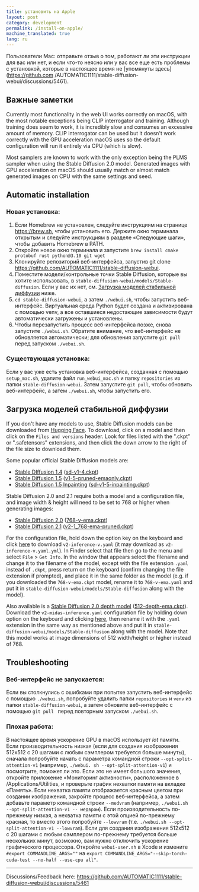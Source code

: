 ```yaml
---
title: установить на Apple
layout: post
category: development
permalink: /install-on-apple/
machine_translated: true
lang: ru
---
```

Пользователи Mac: отправьте отзыв о том, работают ли эти инструкции для вас или нет, и если что-то неясно или у вас все еще есть проблемы с установкой, которые в настоящее время не [упомянуты здесь](https://github.com /AUTOMATIC1111/stable-diffusion-webui/discussions/5461).

Важные заметки
------
Currently most functionality in the web UI works correctly on macOS, with the most notable exceptions being CLIP interrogator and training. Although training does seem to work, it is incredibly slow and consumes an excessive amount of memory. CLIP interrogator can be used but it doesn't work correctly with the GPU acceleration macOS uses so the default configuration will run it entirely via CPU (which is slow).

Most samplers are known to work with the only exception being the PLMS sampler when using the Stable Diffusion 2.0 model. Generated images with GPU acceleration on macOS should usually match or almost match generated images on CPU with the same settings and seed.

Automatic installation
------

### Новая установка:
1. Если Homebrew не установлен, следуйте инструкциям на странице https://brew.sh, чтобы установить его. Держите окно терминала открытым и следуйте инструкциям в разделе «Следующие шаги», чтобы добавить Homebrew в PATH.
2. Откройте новое окно терминала и запустите `brew install cmake protobuf rust python@3.10 git wget`
3. Клонируйте репозиторий веб-интерфейса, запустив git clone https://github.com/AUTOMATIC1111/stable-diffusion-webui.
4. Поместите модели/контрольные точки Stable Diffusion, которые вы хотите использовать, в `stable-diffusion-webui/models/Stable-diffusion`. Если у вас их нет, см. [Загрузка моделей стабильной диффузии](https://github.com/AUTOMATIC1111/stable-diffusion-webui/wiki/Installation-on-Apple-Silicon#downloading-stable-diffusion-models) ниже.
5. `cd stable-diffusion-webui`, а затем `./webui.sh`, чтобы запустить веб-интерфейс. Виртуальная среда Python будет создана и активирована с помощью venv, а все оставшиеся недостающие зависимости будут автоматически загружены и установлены.
6. Чтобы перезапустить процесс веб-интерфейса позже, снова запустите `./webui.sh`. Обратите внимание, что веб-интерфейс не обновляется автоматически; для обновления запустите `git pull` перед запуском `./webui.sh`.

### Существующая установка:
Если у вас уже есть установка веб-интерфейса, созданная с помощью `setup_mac.sh`, удалите файл `run_webui_mac.sh` и папку `repositories` из папки `stable-diffusion-webui`. Затем запустите `git pull`, чтобы обновить веб-интерфейс, а затем `./webui.sh`, чтобы запустить его.

Загрузка моделей стабильной диффузии
------

If you don't have any models to use, Stable Diffusion models can be downloaded from [Hugging Face](https://huggingface.co/models?pipeline_tag=text-to-image&sort=downloads). To download, click on a model and then click on the `Files and versions` header. Look for files listed with the ".ckpt" or ".safetensors" extensions, and then click the down arrow to the right of the file size to download them.

Some popular official Stable Diffusion models are:
* [Stable DIffusion 1.4](https://huggingface.co/CompVis/stable-diffusion-v-1-4-original) ([sd-v1-4.ckpt](https://huggingface.co/CompVis/stable-diffusion-v-1-4-original/resolve/main/sd-v1-4.ckpt))
* [Stable Diffusion 1.5](https://huggingface.co/runwayml/stable-diffusion-v1-5) ([v1-5-pruned-emaonly.ckpt](https://huggingface.co/runwayml/stable-diffusion-v1-5/resolve/main/v1-5-pruned-emaonly.ckpt))
* [Stable Diffusion 1.5 Inpainting](https://huggingface.co/runwayml/stable-diffusion-inpainting) ([sd-v1-5-inpainting.ckpt](https://huggingface.co/runwayml/stable-diffusion-inpainting/resolve/main/sd-v1-5-inpainting.ckpt))

Stable Diffusion 2.0 and 2.1 require both a model and a configuration file, and image width & height will need to be set to 768 or higher when generating images:
* [Stable Diffusion 2.0](https://huggingface.co/stabilityai/stable-diffusion-2) ([768-v-ema.ckpt](https://huggingface.co/stabilityai/stable-diffusion-2/resolve/main/768-v-ema.ckpt))
* [Stable Diffusion 2.1](https://huggingface.co/stabilityai/stable-diffusion-2-1) ([v2-1_768-ema-pruned.ckpt](https://huggingface.co/stabilityai/stable-diffusion-2-1/resolve/main/v2-1_768-ema-pruned.ckpt))

For the configuration file, hold down the option key on the keyboard and click [here](https://github.com/Stability-AI/stablediffusion/raw/main/configs/stable-diffusion/v2-inference-v.yaml) to download `v2-inference-v.yaml` (it may download as `v2-inference-v.yaml.yml`). In Finder select that file then go to the menu and select `File` > `Get Info`. In the window that appears select the filename and change it to the filename of the model, except with the file extension `.yaml` instead of `.ckpt`, press return on the keyboard (confirm changing the file extension if prompted), and place it in the same folder as the model (e.g. if you downloaded the `768-v-ema.ckpt` model, rename it to `768-v-ema.yaml` and put it in `stable-diffusion-webui/models/Stable-diffusion` along with the model).

Also available is a [Stable Diffusion 2.0 depth model](https://huggingface.co/stabilityai/stable-diffusion-2-depth) ([512-depth-ema.ckpt](https://huggingface.co/stabilityai/stable-diffusion-2-depth/resolve/main/512-depth-ema.ckpt)). Download the `v2-midas-inference.yaml` configuration file by holding down option on the keyboard and clicking [here](https://github.com/Stability-AI/stablediffusion/raw/main/configs/stable-diffusion/v2-midas-inference.yaml), then rename it with the `.yaml` extension in the same way as mentioned above and put it in `stable-diffusion-webui/models/Stable-diffusion` along with the model. Note that this model works at image dimensions of 512 width/height or higher instead of 768.

Troubleshooting
------

### Веб-интерфейс не запускается:
Если вы столкнулись с ошибками при попытке запустить веб-интерфейс с помощью `./webui.sh`, попробуйте удалить папки `repositories` и `venv` из папки `stable-diffusion-webui`, а затем обновите веб-интерфейс с помощью `git pull ` перед повторным запуском `./webui.sh`.

### Плохая работа:
В настоящее время ускорение GPU в macOS использует _lot_ памяти. Если производительность низкая (если для создания изображения 512x512 с 20 шагами с любым сэмплером требуется больше минуты), сначала попробуйте начать с параметра командной строки `--opt-split-attention-v1` (например, `./webui. sh --opt-split-attention-v1`) и посмотрите, поможет ли это. Если это не имеет большого значения, откройте приложение «Мониторинг активности», расположенное в /Applications/Utilities, и проверьте график нехватки памяти на вкладке «Память». Если нехватка памяти отображается красным цветом при создании изображения, закройте процесс веб-интерфейса, а затем добавьте параметр командной строки `--medvram` (например, `./webui.sh --opt-split-attention-v1 -- медврам`). Если производительность по-прежнему низкая, а нехватка памяти с этой опцией по-прежнему красная, то вместо этого попробуйте `--lowvram` (т.е. `./webui.sh --opt-split-attention-v1 --lowvram`). Если для создания изображения 512x512 с 20 шагами с любым сэмплером по-прежнему требуется больше нескольких минут, возможно, вам нужно отключить ускорение графического процессора. Откройте `webui-user.sh` в Xcode и измените `#export COMMANDLINE_ARGS=""` на `export COMMANDLINE_ARGS="--skip-torch-cuda-test --no-half --use-cpu all"`.

------

Discussions/Feedback here: https://github.com/AUTOMATIC1111/stable-diffusion-webui/discussions/5461
